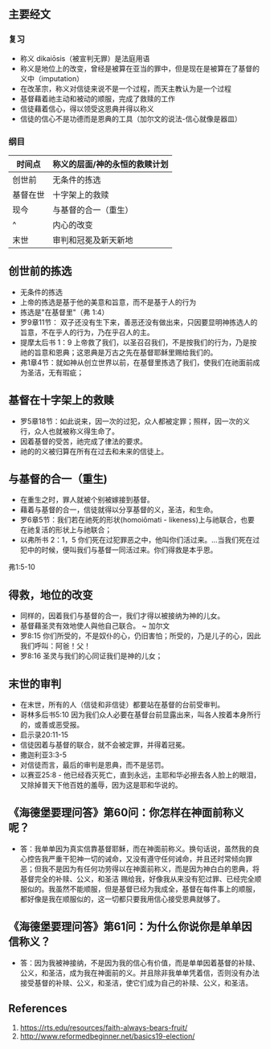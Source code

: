 ## 主要经文

### 复习
- 称义 dikaiōsis（被宣判无罪）是法庭用语
- 称义是地位上的改变，曾经是被算在亚当的罪中，但是现在是被算在了基督的义中（imputation）
- 在改革宗，称义对信徒来说不是一个过程，而天主教认为是一个过程
- 基督藉着祂主动和被动的顺服，完成了救赎的工作
- 信徒藉着信心，得以领受这恩典并得以称义
- 信徒的信心不是功德而是恩典的工具（加尔文的说法-信心就像是器皿）


### 纲目
| 时间点 | 称义的层面/神的永恒的救赎计划 |
| -------- | ------- |
| 创世前  | 无条件的拣选    |
| 基督在世 | 十字架上的救赎 | 
| 现今 | 与基督的合一（重生） | 
| ^ | 内心的改变 |
| 末世 | 审判和冠冕及新天新地 |

## 创世前的拣选
- 无条件的拣选
- 上帝的拣选是基于他的美意和旨意，而不是基于人的行为
- 拣选是"在基督里"（弗 1:4）
- 罗9章11节： 双子还没有生下来，善恶还没有做出来，只因要显明神拣选人的旨意，不在乎人的行为，乃在乎召人的主。
- 提摩太后书 1：9 上帝救了我们，以圣召召我们，不是按我们的行为，乃是按祂的旨意和恩典；这恩典是万古之先在基督耶稣里赐给我们的。
- 弗1章4节：就如神从创立世界以前，在基督里拣选了我们，使我们在祂面前成为圣洁，无有瑕疵；

## 基督在十字架上的救赎
- 罗5章18节：如此说来，因一次的过犯，众人都被定罪；照样，因一次的义行，众人也就被称义得生命了。
- 因着基督的受苦，祂完成了律法的要求。
- 祂的的义被归算在所有在过去和未来的信徒上。




## 与基督的合一（重生)
- 在重生之时，罪人就被个别被嫁接到基督。
- 藉着与基督的合一，信徒就得以分享基督的义，圣洁，和生命。
- 罗6章5节：我们若在祂死的形状(homoiōmati - likeness)上与祂联合，也要在祂复活的形状上与祂联合；
- 以弗所书 2：1，5
你们死在过犯罪恶之中，他叫你们活过来。...当我们死在过犯中的时候，便叫我们与基督一同活过来。你们得救是本乎恩。

弗1:5-10

## 得救，地位的改变
- 同样的，因着我们与基督的合一，我们才得以被接纳为神的儿女。
- 基督藉圣灵有效地使人與他自己联合。 ~ 加尔文
- 罗8:15 你们所受的，不是奴仆的心，仍旧害怕；所受的，乃是儿子的心，因此我们呼叫：阿爸！父！
- 罗8:16 圣灵与我们的心同证我们是神的儿女；

## 末世的审判
- 在末世，所有的人（信徒和非信徒）都要站在基督的台前受审判。
- 哥林多后书5:10 因为我们众人必要在基督台前显露出来，叫各人按着本身所行的，或善或恶受报。
- 启示录20:11-15
- 信徒因着与基督的联合，就不会被定罪，并得着冠冕。
- 撒迦利亚3:3-5
- 对信徒而言，最后的审判是恩典，而不是惩罚。
- 以赛亚25:8 - 他已经吞灭死亡，直到永远，主耶和华必擦去各人脸上的眼泪，又除掉普天下他百姓的羞辱，因为这是耶和华说的。


## 《海德堡要理问答》第60问：你怎样在神面前称义呢？
- 答：我单单因为真实信靠基督耶稣，而在神面前称义。换句话说，虽然我的良心控告我严重干犯神一切的诫命，又没有遵守任何诫命，并且还时常倾向罪恶；但我不是因为有任何功劳得以在神面前称义，而是因为神白白的恩典，将基督完全的补赎、公义，和圣洁 赐给我，好像我从来没有犯过罪、已经完全顺服似的。我虽然不能顺服，但是基督已经为我成全，基督在每件事上的顺服，都好像是我在顺服似的，这一切都只要我用信心接受恩典就够了。

## 《海德堡要理问答》第61问：为什么你说你是单单因信称义？
- 答：因为我被神接纳，不是因为我的信心有价值，而是单单因着基督的补赎、公义，和圣洁，成为我在神面前的义。并且除非我单单凭着信，否则没有办法接受基督的补赎、公义，和圣洁，使它们成为自己的补赎、公义，和圣洁。

## References
1. https://rts.edu/resources/faith-always-bears-fruit/
2. http://www.reformedbeginner.net/basics19-election/